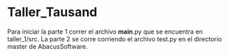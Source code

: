 # Taller_Tausand

Para iniciar la parte 1 correr el archivo __main__.py que se encuentra en taller_1/src.
La parte 2 se corre corriendo el archivo test.py en el directorio master de AbacusSoftware.

